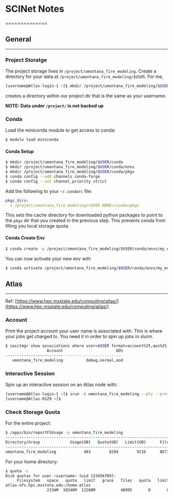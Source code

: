 # SCINet Notes
==============

## General
----------

### Project Storatge

The project storage lives in `/project/umontana_fire_modeling`. Create a
directory for your data at `/project/umontana_fire_modeling/$USER`. For me,

```sh
[username@Atlas-login-1 ~]$ mkdir /project/umontana_fire_modeling/$USER
```
creates a directory within our project dir that is the same as your username.

**NOTE: Data under `/project/` is not backed up**

### Conda

Load the miniconda module to get access to conda:

```sh
$ module load miniconda
```

#### Conda Setup

```sh
$ mkdir /project/umontana_fire_modeling/$USER/conda
$ mkdir /project/umontana_fire_modeling/$USER/conda/envs
$ mkdir /project/umontana_fire_modeling/$USER/conda/pkgs
$ conda config --add channels conda-forge
$ conda config --set channel_priority strict
```
Add the following to your `~/.condarc` file:

```yaml
pkgs_dirs:
  - /project/umontana_fire_modeling/<USER NAME>/conda/pkgs
```

This sets the cache directory for downloaded python packages to point to the
`pkgs` dir that you created in the previous step. This prevents conda from
filling you local storage quota.

#### Conda Create Env

```sh
$ conda create -p /project/umontana_fire_modeling/$USER/conda/envs/my_env
```

You can now activate your new env with

```sh
$ conda activate /project/umontana_fire_modeling/$USER/conda/envs/my_env
```

## Atlas
--------

Ref: [https://www.hpc.msstate.edu/computing/atlas/](https://www.hpc.msstate.edu/computing/atlas/)

### Account

Print the project account your user name is associated with. This is where your
jobs get charged to. You need it in order to spin up jobs in slurm.

```sh
$ sacctmgr show associations where user=$USER format=account%25,qos%25
                  Account                       QOS
------------------------- -------------------------
   umontana_fire_modeling          debug,normal,ood
```

### Interactive Session

Spin up an interactive session on an Atlas node with:

```sh
[username@Atlas-login-1 ~]$ srun -A umontana_fire_modeling --pty --preserve-env bash
[username@Atlas-0129 ~]$
```

### Check Storage Quota

For the entire project:

```sh
$ /apps/bin/reportFSUsage -p umontana_fire_modeling
------------------------------------------------------------------------------------
Directory/Group             Usage(GB)   Quota(GB)   Limit(GB)      Files  Percentage
------------------------------------------------------------------------------------
umontana_fire_modeling            483        8294        9216      86735         5.8
```

For your home directory:

```sh
$ quota -s
Disk quotas for user <username> (uid 123456789):
     Filesystem   space   quota   limit   grace   files   quota   limit   grace
atlas-nfs.hpc.msstate.edu:/home-atlas
                  2334M  10240M  12288M           48995       0       0
```
